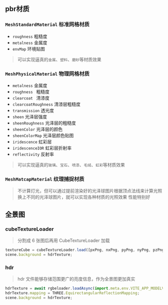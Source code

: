 ## pbr材质

### `MeshStandardMaterial`  标准网格材质
- `roughness` 粗糙度
- `metalness` 金属度
- `envMap` 环境贴图
> 可以实现逼真的`金属`、`塑料`、`磨砂`等材质效果

### `MeshPhysicalMaterial`  物理网格材质
- `metalness`  金属度
- `roughness `  粗糙度
- `clearcoat `  清漆度
- `clearcoatRoughness`  清漆层粗糙度
- `transmission`   透光度
- `sheen`  光泽层强度
- `sheenRoughness`  光泽层的粗糙度
- `sheenColor`  光泽层的颜色
- `sheenColorMap`  光泽层颜色贴图
- `iridescence`  虹彩层
- `iridescenceIOR`  虹彩层折射率
- `reflectivity`  反射率

> 可以实现逼真的`玻璃`、`宝石`、`喷漆`、`毛绒`、`虹彩`等材质效果

### `MeshMatcapMaterial`  纹理捕捉材质
> 不计算灯光，但可以通过提前渲染好的光泽球图片根据顶点法线来计算光照
> 换上不同的光泽球图片，就可以实现各种材质的光照效果
> 性能特别好

## 全景图

### cubeTextureLoader
> 分割成 6 张图后再用 CubeTextureLoader 加载
```javascript
textureCube = cubeTextureLoader.load([pxPng, nxPng, pyPng, nyPng, pzPng, nzPng]);
scene.background = hdrTexture;
```
### hdr
> hdr 文件能够存储范围更广的亮度信息，作为全景图更加真实
```javascript
hdrTexture = await rgbeloader.loadAsync(import.meta.env.VITE_APP_MODELVIEW + "/pic.hdr")
hdrTexture.mapping = THREE.EquirectangularReflectionMapping;
scene.background = hdrTexture;
```
